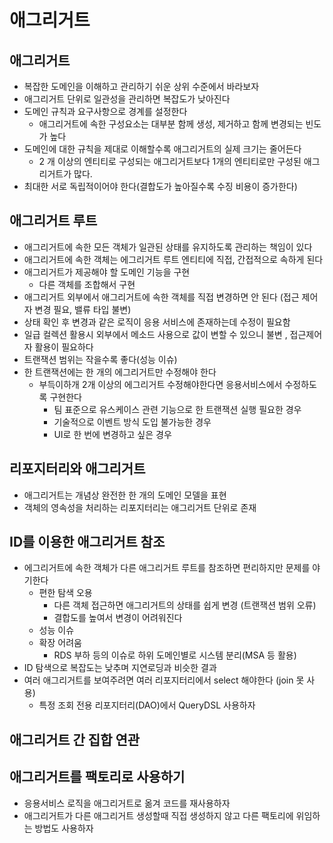 # 애그리거트

## 애그리거트

- 복잡한 도메인을 이해하고 관리하기 쉬운 상위 수준에서 바라보자
- 애그리거트 단위로 일관성을 관리하면 복잡도가 낮아진다
- 도메인 규칙과 요구사항으로 경계를 설정한다
    - 애그리거트에 속한 구성요소는 대부분 함께 생성, 제거하고 함께 변경되는 빈도가 높다
- 도메인에 대한 규칙을 제대로 이해할수록 애그리거트의 실제 크기는 줄어든다
    - 2 개 이상의 엔티티로 구성되는 애그리거트보다 1개의 엔티티로만 구성된 애그리거트가 많다.
- 최대한 서로 독립적이어야 한다(결합도가 높아질수록 수징 비용이 증가한다)

## 애그리거트 루트

- 애그리거트에 속한 모든 객체가 일관된 상태를 유지하도록 관리하는 책임이 있다
- 애그리거트에 속한 객체는 에그리거트 루트 엔티티에 직접, 간접적으로 속하게 된다
- 애그리거트가 제공해야 할 도메인 기능을 구현
  - 다른 객체를 조합해서 구현
- 애그리거트 외부에서 애그리거트에 속한 객체를 직접 변경하면 안 된다 (접근 제어자 변경 필요, 밸류 타입 불변)
- 상태 확인 후 변경과 같은 로직이 응용 서비스에 존재하는데 수정이 필요함
- 일급 컬렉션 활용시 외부에서 메소드 사용으로 값이 변할 수 있으니 불변 , 접근제어자 활용이 필요하다
- 트랜잭션 범위는 작을수록 좋다(성능 이슈)
- 한 트랜잭션에는 한 개의 에그리거트만 수정해야 한다
    - 부득이하개 2개 이상의 에그리거트 수정해야한다면 응용서비스에서 수정하도록 구현한다
        - 팀 표준으로 유스케이스 관련 기능으로 한 트랜잭션 실행 필요한 경우
        - 기술적으로 이벤트 방식 도입 불가능한 경우
        - UI로 한 번에 변경하고 싶은 경우
    
## 리포지터리와 애그리거트

- 애그리거트는 개념상 완전한 한 개의 도메인 모델을 표현
- 객체의 영속성을 처리하는 리포지터리는 애그리거트 단위로 존재

## ID를 이용한 애그리거트 참조

- 에그리거트에 속한 객체가 다른 애그리거트 루트를 참조하면 편리하지만 문제를 야기한다
    - 편한 탐색 오용
        - 다른 객체 접근하면 애그리거트의 상태를 쉽게 변경 (트랜잭션 범위 오류)
        - 결합도를 높여서 변경이 어려워진다
    - 성능 이슈
    - 확장 어려움
        - RDS 부하 등의 이슈로 하위 도메인별로 시스템 분리(MSA 등 활용)
- ID 탐색으로 복잡도는 낮추며 지연로딩과 비슷한 결과
- 여러 애그리거트를 보여주려면 여러 리포지터리에서 select 해야한다 (join 못 사용)
    - 특정 조회 전용 리포지터리(DAO)에서 QueryDSL 사용하자

## 애그리거트 간 집합 연관

## 애그리거트를 팩토리로 사용하기

- 응용서비스 로직을 애그리거트로 옮겨 코드를 재사용하자
- 애그리거트가 다른 애그리거트 생성할때 직접 생성하지 않고 다른 팩토리에 위임하는 방법도 사용하자
    